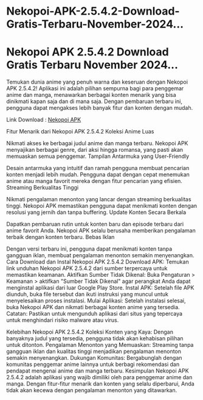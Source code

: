 # Nekopoi-APK-2.5.4.2-Download-Gratis-Terbaru-November-2024...
# Nekopoi APK 2.5.4.2 Download Gratis Terbaru November 2024...


Temukan dunia anime yang penuh warna dan keseruan dengan Nekopoi APK 2.5.4.2! Aplikasi ini adalah pilihan sempurna bagi para penggemar anime dan manga, menawarkan berbagai konten menarik yang bisa dinikmati kapan saja dan di mana saja. Dengan pembaruan terbaru ini, pengguna dapat mengakses lebih banyak fitur dan konten dengan mudah.

Link Download : [Nekopoi APK](https://gamemodfree.com/nekopoi-apk)

Fitur Menarik dari Nekopoi APK 2.5.4.2
Koleksi Anime Luas

Nikmati akses ke berbagai judul anime dan manga terbaru. Nekopoi APK menyajikan berbagai genre, dari aksi hingga romansa, yang pasti akan memuaskan semua penggemar.
Tampilan Antarmuka yang User-Friendly

Desain antarmuka yang intuitif dan ramah pengguna membuat pencarian konten menjadi lebih mudah. Pengguna dapat dengan cepat menemukan anime atau manga favorit mereka dengan fitur pencarian yang efisien.
Streaming Berkualitas Tinggi

Nikmati pengalaman menonton yang lancar dengan streaming berkualitas tinggi. Nekopoi APK memastikan pengguna dapat menikmati konten dengan resolusi yang jernih dan tanpa buffering.
Update Konten Secara Berkala

Dapatkan pembaruan rutin untuk konten baru dan episode terbaru dari anime favorit Anda. Nekopoi APK selalu berusaha memberikan pengalaman terbaik dengan konten terbaru.
Bebas Iklan

Dengan versi terbaru ini, pengguna dapat menikmati konten tanpa gangguan iklan, membuat pengalaman menonton semakin menyenangkan.
Cara Download dan Instal Nekopoi APK 2.5.4.2
Download APK: Temukan link unduhan Nekopoi APK 2.5.4.2 dari sumber terpercaya untuk memastikan keamanan.
Aktifkan Sumber Tidak Dikenal: Buka Pengaturan > Keamanan > aktifkan "Sumber Tidak Dikenal" agar perangkat Anda dapat menginstal aplikasi dari luar Google Play Store.
Instal APK: Setelah file APK diunduh, buka file tersebut dan ikuti instruksi yang muncul untuk menyelesaikan proses instalasi.
Mulai Aplikasi: Setelah instalasi selesai, buka Nekopoi APK dan nikmati berbagai konten anime yang tersedia.
Catatan: Pastikan untuk mengunduh aplikasi dari situs yang tepercaya untuk menghindari risiko malware atau virus.

Kelebihan Nekopoi APK 2.5.4.2
Koleksi Konten yang Kaya: Dengan banyaknya judul yang tersedia, pengguna tidak akan kehabisan pilihan untuk ditonton.
Pengalaman Menonton yang Memuaskan: Streaming tanpa gangguan iklan dan kualitas tinggi menjadikan pengalaman menonton semakin menyenangkan.
Dukungan Komunitas: Bergabunglah dengan komunitas penggemar anime lainnya untuk berbagi rekomendasi dan pendapat mengenai anime dan manga terbaru.
Kesimpulan
Nekopoi APK 2.5.4.2 adalah aplikasi yang wajib dimiliki oleh para penggemar anime dan manga. Dengan fitur-fitur menarik dan konten yang selalu diperbarui, Anda tidak akan kecewa dengan pengalaman menonton yang ditawarkan.
